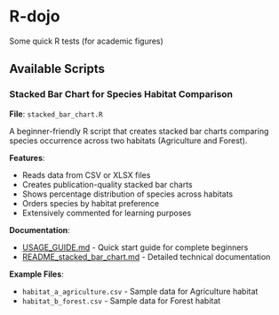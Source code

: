 # R-dojo
Some quick R tests (for academic figures)

## Available Scripts

### Stacked Bar Chart for Species Habitat Comparison
**File**: `stacked_bar_chart.R`

A beginner-friendly R script that creates stacked bar charts comparing species occurrence across two habitats (Agriculture and Forest).

**Features**:
- Reads data from CSV or XLSX files
- Creates publication-quality stacked bar charts
- Shows percentage distribution of species across habitats
- Orders species by habitat preference
- Extensively commented for learning purposes

**Documentation**: 
- [USAGE_GUIDE.md](USAGE_GUIDE.md) - Quick start guide for complete beginners
- [README_stacked_bar_chart.md](README_stacked_bar_chart.md) - Detailed technical documentation

**Example Files**: 
- `habitat_a_agriculture.csv` - Sample data for Agriculture habitat
- `habitat_b_forest.csv` - Sample data for Forest habitat
